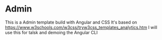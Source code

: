 # Admin

This is a Admin template build with Angular and CSS
It's based on https://www.w3schools.com/w3css/tryw3css_templates_analytics.htm
I will use this for talsk and demoing the Angular CLI
